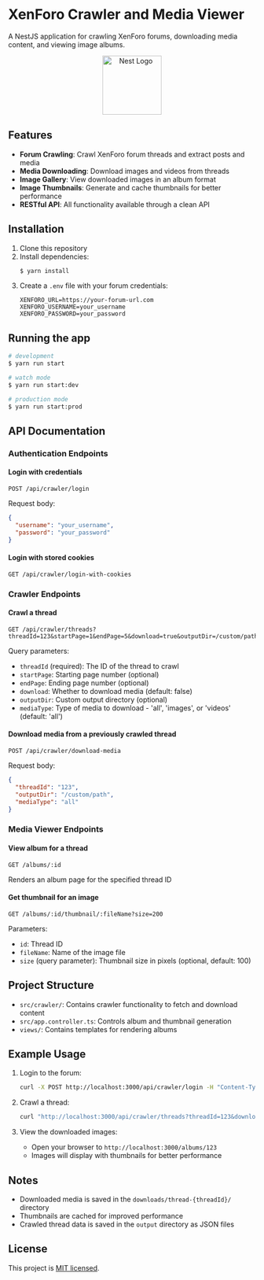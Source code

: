 # XenForo Crawler and Media Viewer

A NestJS application for crawling XenForo forums, downloading media content, and viewing image albums.

<p align="center">
  <a href="http://nestjs.com/" target="blank"><img src="https://nestjs.com/img/logo-small.svg" width="120" alt="Nest Logo" /></a>
</p>

## Features

- **Forum Crawling**: Crawl XenForo forum threads and extract posts and media
- **Media Downloading**: Download images and videos from threads
- **Image Gallery**: View downloaded images in an album format
- **Image Thumbnails**: Generate and cache thumbnails for better performance
- **RESTful API**: All functionality available through a clean API

## Installation

1. Clone this repository
2. Install dependencies:
   ```bash
   $ yarn install
   ```
3. Create a `.env` file with your forum credentials:
   ```
   XENFORO_URL=https://your-forum-url.com
   XENFORO_USERNAME=your_username
   XENFORO_PASSWORD=your_password
   ```

## Running the app

```bash
# development
$ yarn run start

# watch mode
$ yarn run start:dev

# production mode
$ yarn run start:prod
```

## API Documentation

### Authentication Endpoints

#### Login with credentials
```
POST /api/crawler/login
```
Request body:
```json
{
  "username": "your_username",
  "password": "your_password"
}
```

#### Login with stored cookies
```
GET /api/crawler/login-with-cookies
```

### Crawler Endpoints

#### Crawl a thread
```
GET /api/crawler/threads?threadId=123&startPage=1&endPage=5&download=true&outputDir=/custom/path&mediaType=all
```
Query parameters:
- `threadId` (required): The ID of the thread to crawl
- `startPage`: Starting page number (optional)
- `endPage`: Ending page number (optional)
- `download`: Whether to download media (default: false)
- `outputDir`: Custom output directory (optional)
- `mediaType`: Type of media to download - 'all', 'images', or 'videos' (default: 'all')

#### Download media from a previously crawled thread
```
POST /api/crawler/download-media
```
Request body:
```json
{
  "threadId": "123",
  "outputDir": "/custom/path",
  "mediaType": "all"
}
```

### Media Viewer Endpoints

#### View album for a thread
```
GET /albums/:id
```
Renders an album page for the specified thread ID

#### Get thumbnail for an image
```
GET /albums/:id/thumbnail/:fileName?size=200
```
Parameters:
- `id`: Thread ID
- `fileName`: Name of the image file
- `size` (query parameter): Thumbnail size in pixels (optional, default: 100)

## Project Structure

- `src/crawler/`: Contains crawler functionality to fetch and download content
- `src/app.controller.ts`: Controls album and thumbnail generation
- `views/`: Contains templates for rendering albums

## Example Usage

1. Login to the forum:
   ```bash
   curl -X POST http://localhost:3000/api/crawler/login -H "Content-Type: application/json" -d '{"username":"your_username", "password":"your_password"}'
   ```

2. Crawl a thread:
   ```bash
   curl "http://localhost:3000/api/crawler/threads?threadId=123&download=true&mediaType=images"
   ```

3. View the downloaded images:
   - Open your browser to `http://localhost:3000/albums/123`
   - Images will display with thumbnails for better performance

## Notes

- Downloaded media is saved in the `downloads/thread-{threadId}/` directory
- Thumbnails are cached for improved performance
- Crawled thread data is saved in the `output` directory as JSON files

## License

This project is [MIT licensed](LICENSE).
